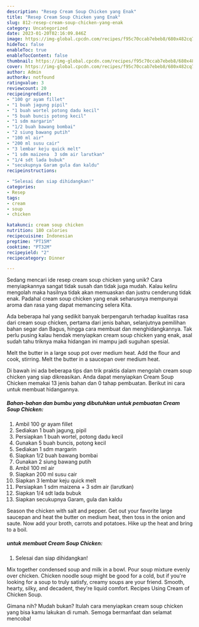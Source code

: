 ```yaml
---
description: "Resep Cream Soup Chicken yang Enak"
title: "Resep Cream Soup Chicken yang Enak"
slug: 812-resep-cream-soup-chicken-yang-enak
category: Uncategorized
date: 2023-01-20T02:16:09.846Z
image: https://img-global.cpcdn.com/recipes/f95c70ccab7ebeb8/680x482cq70/cream-soup-chicken-foto-resep-utama.jpg
hideToc: false
enableToc: true
enableTocContent: false
thumbnail: https://img-global.cpcdn.com/recipes/f95c70ccab7ebeb8/680x482cq70/cream-soup-chicken-foto-resep-utama.jpg
cover: https://img-global.cpcdn.com/recipes/f95c70ccab7ebeb8/680x482cq70/cream-soup-chicken-foto-resep-utama.jpg
author: Admin
authorAv: notfound
ratingvalue: 3
reviewcount: 20
recipeingredient:
- "100 gr ayam fillet"
- "1 buah jagung pipil"
- "1 buah wortel potong dadu kecil"
- "5 buah buncis potong kecil"
- "1 sdm margarin"
- "1/2 buah bawang bombai"
- "2 siung bawang putih"
- "100 ml air"
- "200 ml susu cair"
- "3 lembar keju quick melt"
- "1 sdm maizena  3 sdm air larutkan"
- "1/4 sdt lada bubuk"
- "secukupnya Garam gula dan kaldu"
recipeinstructions:

- "Selesai dan siap dihidangkan!"
categories:
- Resep
tags:
- cream
- soup
- chicken

katakunci: cream soup chicken 
nutrition: 180 calories
recipecuisine: Indonesian
preptime: "PT15M"
cooktime: "PT32M"
recipeyield: "2"
recipecategory: Dinner

---
```





Sedang mencari ide resep cream soup chicken yang unik? Cara menyiapkannya sangat tidak susah dan tidak juga mudah. Kalau keliru mengolah maka hasilnya tidak akan memuaskan dan justru cenderung tidak enak. Padahal cream soup chicken yang enak seharusnya mempunyai aroma dan rasa yang dapat memancing selera Kita.





Ada beberapa hal yang sedikit banyak berpengaruh terhadap kualitas rasa dari cream soup chicken, pertama dari jenis bahan, selanjutnya pemilihan bahan segar dan Bagus, hingga cara membuat dan menghidangkannya. Tak perlu pusing kalau hendak menyiapkan cream soup chicken yang enak,      asal sudah tahu triknya maka hidangan ini mampu jadi suguhan spesial.














Melt the butter in a large soup pot over medium heat. Add the flour and cook, stirring. Melt the butter in a saucepan over medium heat.






Di bawah ini ada beberapa tips dan trik praktis dalam mengolah cream soup chicken yang siap dikreasikan. Anda dapat menyiapkan Cream Soup Chicken memakai 13 jenis bahan dan 0 tahap pembuatan. Berikut ini cara untuk membuat hidangannya.

<!--inarticleads1-->

##### Bahan-bahan dan bumbu yang dibutuhkan untuk pembuatan Cream Soup Chicken:

1. Ambil 100 gr ayam fillet
1. Sediakan 1 buah jagung, pipil
1. Persiapkan 1 buah wortel, potong dadu kecil
1. Gunakan 5 buah buncis, potong kecil
1. Sediakan 1 sdm margarin
1. Siapkan 1/2 buah bawang bombai
1. Gunakan 2 siung bawang putih
1. Ambil 100 ml air
1. Siapkan 200 ml susu cair
1. Siapkan 3 lembar keju quick melt
1. Persiapkan 1 sdm maizena + 3 sdm air (larutkan)
1. Siapkan 1/4 sdt lada bubuk
1. Siapkan secukupnya Garam, gula dan kaldu


Season the chicken with salt and pepper. Get out your favorite large saucepan and heat the butter on medium heat, then toss in the onion and saute. Now add your broth, carrots and potatoes. Hike up the heat and bring to a boil. 

<!--inarticleads2-->

#####  untuk membuat Cream Soup Chicken:


1. Selesai dan siap dihidangkan!

Mix together condensed soup and milk in a bowl. Pour soup mixture evenly over chicken. Chicken noodle soup might be good for a cold, but if you&#39;re looking for a soup to truly satisfy, creamy soups are your friend. Smooth, hearty, silky, and decadent, they&#39;re liquid comfort. Recipes Using Cream of Chicken Soup. 

Gimana nih? Mudah bukan? Itulah cara menyiapkan cream soup chicken yang bisa kamu lakukan di rumah. Semoga bermanfaat dan selamat mencoba!
